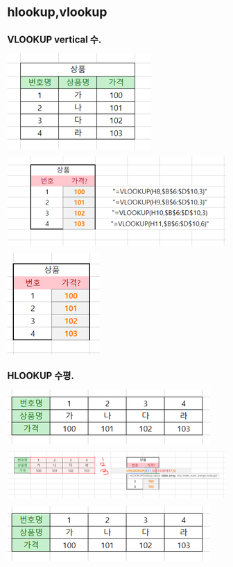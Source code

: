 # hlookup,vlookup

## VLOOKUP  vertical 수.

![](../.gitbook/assets/image.png)

![](../.gitbook/assets/image%20%286%29.png)

![](../.gitbook/assets/image%20%2812%29.png)

## HLOOKUP 수평.

![](../.gitbook/assets/image-8.png)

![](../.gitbook/assets/image%20%2815%29.png)

![](../.gitbook/assets/image%20%2822%29.png)

